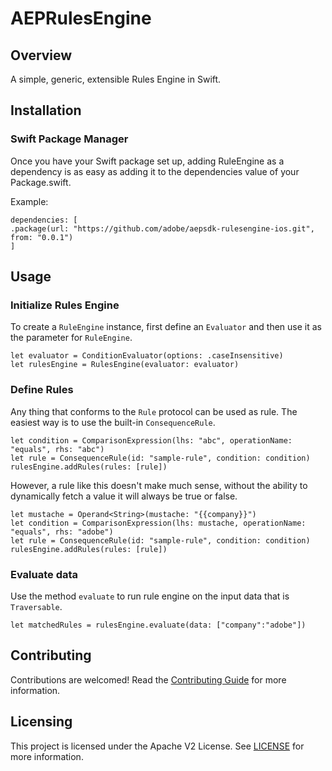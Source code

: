 # AEPRulesEngine

## Overview

A simple, generic, extensible Rules Engine in Swift.


## Installation

### Swift Package Manager

Once you have your Swift package set up, adding RuleEngine as a dependency is as easy as adding it to the dependencies value of your Package.swift.

Example:
```
dependencies: [
.package(url: "https://github.com/adobe/aepsdk-rulesengine-ios.git", from: "0.0.1")
]
```

## Usage


### Initialize Rules Engine

To create a `RuleEngine` instance, first define an `Evaluator` and then use it as the parameter for `RuleEngine`.
```
let evaluator = ConditionEvaluator(options: .caseInsensitive)
let rulesEngine = RulesEngine(evaluator: evaluator)
```

### Define Rules

Any thing that conforms to the `Rule` protocol can be used as rule. The easiest way is to use the built-in `ConsequenceRule`.
```
let condition = ComparisonExpression(lhs: "abc", operationName: "equals", rhs: "abc")
let rule = ConsequenceRule(id: "sample-rule", condition: condition)
rulesEngine.addRules(rules: [rule])
```
However, a rule like this doesn't make much sense, without the ability to dynamically fetch a value it will always be true or false.

```
let mustache = Operand<String>(mustache: "{{company}}")
let condition = ComparisonExpression(lhs: mustache, operationName: "equals", rhs: "adobe")
let rule = ConsequenceRule(id: "sample-rule", condition: condition)
rulesEngine.addRules(rules: [rule])
```

### Evaluate data

Use the method `evaluate` to run rule engine on the input data that is `Traversable`.

```
let matchedRules = rulesEngine.evaluate(data: ["company":"adobe"])
```



## Contributing

Contributions are welcomed! Read the [Contributing Guide](./.github/CONTRIBUTING.md) for more information.

## Licensing

This project is licensed under the Apache V2 License. See [LICENSE](LICENSE) for more information.
